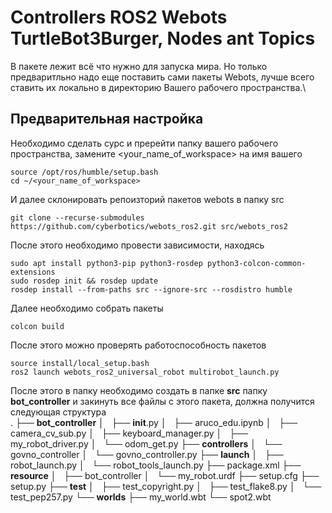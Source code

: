 # Controllers ROS2 Webots TurtleBot3Burger, Nodes ant Topics
В пакете лежит всё что нужно для запуска мира. Но только предваритльно надо еще поставить сами пакеты Webots, лучше всего ставить их локально в директорию Вашего рабочего пространства.\ 
## Предварительная настройка
Необходимо сделать сурс и пререйти папку вашего рабочего пространства, замените <your_name_of_workspace> на имя вашего
```
source /opt/ros/humble/setup.bash
cd ~/<your_name_of_workspace>
```
И далее склонировать репоизторий пакетов webots в папку src
```
git clone --recurse-submodules https://github.com/cyberbotics/webots_ros2.git src/webots_ros2
```
После этого необходимо провести зависимости, находясь
```
sudo apt install python3-pip python3-rosdep python3-colcon-common-extensions
sudo rosdep init && rosdep update
rosdep install --from-paths src --ignore-src --rosdistro humble
```
Далее необходимо собрать пакеты
```
colcon build
```
После этого можно проверять работоспособность пакетов
```
source install/local_setup.bash
ros2 launch webots_ros2_universal_robot multirobot_launch.py
```
После этого в папку необходимо создать в папке __src__ папку __bot_controller__ и закинуть все файлы с этого пакета, должна получится следующая структура\
.
├── __bot_controller__
│   ├── __init__.py
│   ├── aruco_edu.ipynb
│   ├── camera_cv_sub.py
│   ├── keyboard_manager.py
│   ├── my_robot_driver.py
│   └── odom_get.py
├── __controllers__
│   └── govno_controller
│       └── govno_controller.py
├── __launch__
│   ├── robot_launch.py
│   └── robot_tools_launch.py
├── package.xml
├── __resource__
│   ├── bot_controller
│   └── my_robot.urdf
├── setup.cfg
├── setup.py
├── __test__
│   ├── test_copyright.py
│   ├── test_flake8.py
│   └── test_pep257.py
└── __worlds__
    ├── my_world.wbt
    └── spot2.wbt











